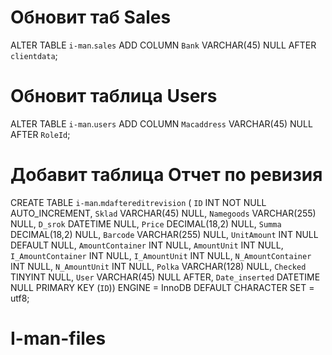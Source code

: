 # Обновит таб Sales 
ALTER TABLE `i-man`.`sales` 
ADD COLUMN `Bank` VARCHAR(45) NULL AFTER `clientdata`;
# Обновит таблица Users
ALTER TABLE `i-man`.`users` 
ADD COLUMN `Macaddress` VARCHAR(45) NULL AFTER `RoleId`;
# Добавит таблица Отчет по ревизия 
   CREATE TABLE `i-man`.`mdaftereditrevision` (
  `ID` INT NOT NULL AUTO_INCREMENT,
  `Sklad` VARCHAR(45) NULL,
  `Namegoods` VARCHAR(255) NULL,
  `D_srok` DATETIME NULL,
  `Price` DECIMAL(18,2) NULL,
  `Summa` DECIMAL(18,2) NULL,
  `Barcode` VARCHAR(255) NULL,
  `UnitAmount` INT NULL DEFAULT NULL,
  `AmountContainer` INT NULL,
  `AmountUnit` INT NULL,
  `I_AmountContainer` INT NULL,
  `I_AmountUnit` INT NULL,
  `N_AmountContainer` INT NULL,
  `N_AmountUnit` INT NULL,
  `Polka` VARCHAR(128) NULL,
  `Checked` TINYINT NULL,
  `User` VARCHAR(45) NULL AFTER,
  `Date_inserted` DATETIME NULL
  PRIMARY KEY (`ID`))
ENGINE = InnoDB
DEFAULT CHARACTER SET = utf8;

 # I-man-files
